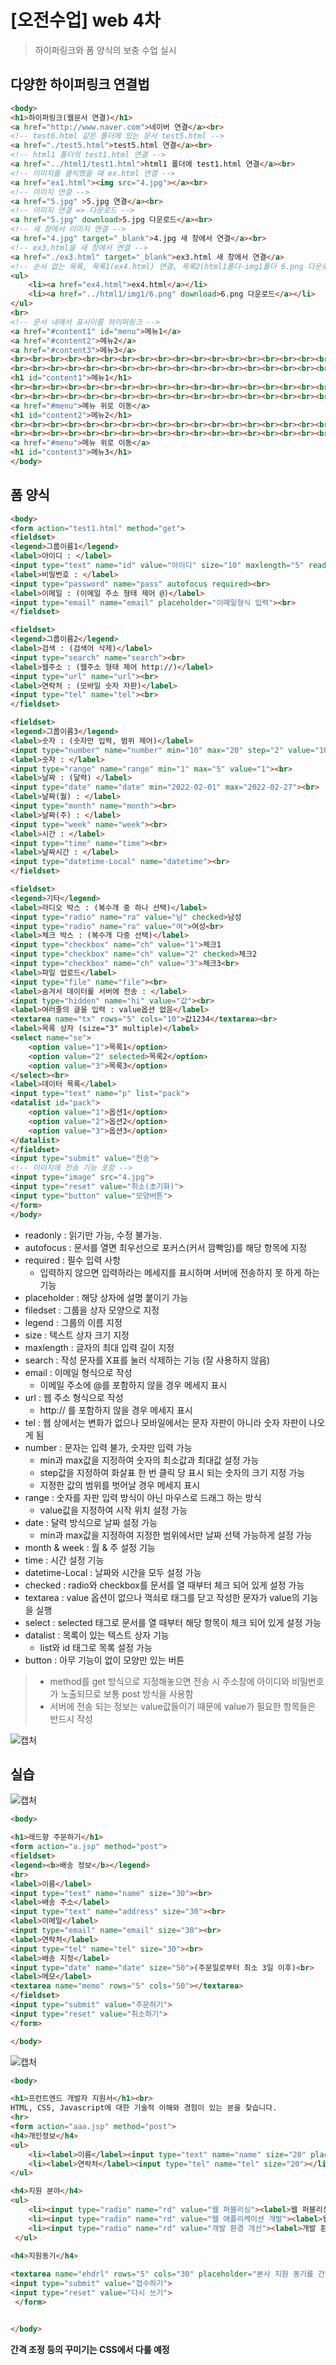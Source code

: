 # [오전수업] web 4차
> 하이퍼링크와 폼 양식의 보충 수업 실시
## 다양한 하이퍼링크 연결법
```html
<body>
<h1>하이퍼링크(웹문서 연결)</h1>
<a href="http://www.naver.com">네이버 연결</a><br>
<!-- test6.html 같은 폴더에 있는 문서 test5.html -->
<a href="./test5.html">test5.html 연결</a><br>
<!-- html1 폴더의 test1.html 연결 -->
<a href="../html1/test1.html">html1 폴더에 test1.html 연결</a><br>
<!-- 이미지를 클릭했을 때 ex.html 연결 -->
<a href="ex1.html"><img src="4.jpg"></a><br>
<!-- 이미지 연결 -->
<a href="5.jpg" >5.jpg 연결</a><br>
<!-- 이미지 연결 => 다운로드 -->
<a href="5.jpg" download>5.jpg 다운로드</a><br>
<!-- 새 창에서 이미지 연결 -->
<a href="4.jpg" target="_blank">4.jpg 새 창에서 연결</a><br>
<!-- ex3.html을 새 창에서 연결 -->
<a href="./ex3.html" target="_blank">ex3.html 새 창에서 연결</a>
<!-- 순서 없는 목록, 목록1(ex4.html) 연결, 목록2(html1폴더-img1폴더 6.png 다운로드)연결 -->
<ul>
	<li><a href="ex4.html">ex4.html</a></li>
	<li><a href="../html1/img1/6.png" download>6.png 다운로드</a></li>
</ul>
<br>
<!-- 문서 내에서 표시이름 하이퍼링크 -->
<a href="#content1" id="menu">메뉴1</a>
<a href="#content2">메뉴2</a>
<a href="#content3">메뉴3</a>
<br><br><br><br><br><br><br><br><br><br><br><br><br><br><br><br><br><br><br><br><br><br><br><br><br><br><br><br><br>
<br><br><br><br><br><br><br><br><br><br><br><br><br><br><br><br><br><br><br><br><br><br><br><br><br><br><br><br><br>
<h1 id="content1">메뉴1</h1>
<br><br><br><br><br><br><br><br><br><br><br><br><br><br><br><br><br><br><br><br><br><br><br><br><br><br><br><br><br>
<br><br><br><br><br><br><br><br><br><br><br><br><br><br><br><br><br><br><br><br><br><br><br><br><br><br><br><br><br>
<a href="#menu">메뉴 위로 이동</a>
<h1 id="content2">메뉴2</h1>
<br><br><br><br><br><br><br><br><br><br><br><br><br><br><br><br><br><br><br><br><br><br><br><br><br><br><br><br><br>
<br><br><br><br><br><br><br><br><br><br><br><br><br><br><br><br><br><br><br><br><br><br><br><br><br><br><br><br><br>
<a href="#menu">메뉴 위로 이동</a>
<h1 id="content3">메뉴3</h1>
</body>
```

## 폼 양식

```html
<body>
<form action="test1.html" method="get">
<fieldset>
<legend>그룹이름1</legend>
<label>아이디 : </label>
<input type="text" name="id" value="아이디" size="10" maxlength="5" readonly><br>
<label>비밀번호 : </label>
<input type="password" name="pass" autofocus required><br>
<label>이메일 : (이메일 주소 형태 제어 @)</label>
<input type="email" name="email" placeholder="이메일형식 입력"><br>
</fieldset>

<fieldset>
<legend>그룹이름2</legend>
<label>검색 : (검색어 삭제)</label>
<input type="search" name="search"><br>
<label>웹주소 : (웹주소 형태 제어 http://)</label>
<input type="url" name="url"><br>
<label>연락처 : (모바일 숫자 자판)</label>
<input type="tel" name="tel"><br>
</fieldset>

<fieldset>
<legend>그룹이름3</legend>
<label>숫자 : (숫자만 입력, 범위 제어)</label>
<input type="number" name="number" min="10" max="20" step="2" value="10"><br>
<label>숫자 : </label>
<input type="range" name="range" min="1" max="5" value="1"><br>
<label>날짜 : (달력) </label>
<input type="date" name="date" min="2022-02-01" max="2022-02-27"><br>
<label>날짜(월) : </label>
<input type="month" name="month"><br>
<label>날짜(주) : </label>
<input type="week" name="week"><br>
<label>시간 : </label>
<input type="time" name="time"><br>
<label>날짜시간 : </label>
<input type="datetime-Local" name="datetime"><br>
</fieldset>

<fieldset>
<legend>기타</legend>
<label>라디오 박스 : (복수개 중 하나 선택)</label>
<input type="radio" name="ra" value="남" checked>남성
<input type="radio" name="ra" value="여">여성<br>
<label>체크 박스 : (복수개 다중 선택)</label>
<input type="checkbox" name="ch" value="1">체크1
<input type="checkbox" name="ch" value="2" checked>체크2
<input type="checkbox" name="ch" value="3">체크3<br>
<label>파일 업로드</label>
<input type="file" name="file"><br>
<label>숨겨서 데이터를 서버에 전송 : </label>
<input type="hidden" name="hi" value="값"><br>
<label>여러줄의 글을 입력 : value옵션 없음</label>
<textarea name="tx" rows="5" cols="10">값1234</textarea><br>
<label>목록 상자 (size="3" multiple)</label>
<select name="se">
	<option value="1">목록1</option>
	<option value="2" selected>목록2</option>
	<option value="3">목록3</option>
</select><br>
<label>데이터 목록</label>
<input type="text" name="p" list="pack">
<datalist id="pack">
	<option value="1">옵션1</option>
	<option value="2">옵션2</option>
	<option value="3">옵션3</option>
</datalist>
</fieldset>
<input type="submit" value="전송">
<!-- 이미지에 전송 기능 포함 -->
<input type="image" src="4.jpg">
<input type="reset" value="취소(초기화)">
<input type="button" value="모양버튼">
</form>
</body>
```

- readonly : 읽기만 가능, 수정 불가능.
- autofocus : 문서를 열면 최우선으로 포커스(커서 깜빡임)를 해당 항목에 지정
- required : 필수 입력 사항 
	- 입력하지 않으면 입력하라는 메세지를 표시하며 서버에 전송하지 못 하게 하는 기능
- placeholder : 해당 상자에 설명 붙이기 가능
- filedset : 그룹을 상자 모양으로 지정
- legend : 그룹의 이름 지정
- size : 텍스트 상자 크기 지정
- maxlength : 글자의 최대 입력 길이 지정
- search : 작성 문자를 X표를 눌러 삭제하는 기능 (잘 사용하지 않음)
- email : 이메일 형식으로 작성
  - 이메일 주소에 @를 포함하지 않을 경우 메세지 표시
- url : 웹 주소 형식으로 작성 
  - http:// 를 포함하지 않을 경우 메세지 표시
- tel : 웹 상에서는 변화가 없으나 모바일에서는 문자 자판이 아니라 숫자 자판이 나오게 됨
- number : 문자는 입력 불가, 숫자만 입력 가능
  - min과 max값을 지정하여 숫자의 최소값과 최대값 설정 가능
  - step값을 지정하여 화살표 한 번 클릭 당 표시 되는 숫자의 크기 지정 가능
  - 지정한 값의 범위를 벗어날 경우 메세지 표시
- range : 숫자를 자판 입력 방식이 아닌 마우스로 드래그 하는 방식
  - value값을 지정하여 시작 위치 설정 가능
- date : 달력 방식으로 날짜 설정 가능
  - min과 max값을 지정하여 지정한 범위에서만 날짜 선택 가능하게 설정 가능 
- month & week : 월 & 주 설정 기능
- time : 시간 설정 기능
- datetime-Local : 날짜와 시간을 모두 설정 가능
- checked : radio와 checkbox를 문서를 열 때부터 체크 되어 있게 설정 가능
- textarea : value 옵션이 없으나 꺽쇠로 태그를 닫고 작성한 문자가 value의 기능을 실행 
- select : selected 태그로 문서를 열 때부터 해당 항목이 체크 되어 있게 설정 가능
- datalist : 목록이 있는 텍스트 상자 기능
	- list와 id 태그로 목록 설정 가능
- button : 아무 기능이 없이 모양만 있는 버튼 

> - method를 get 방식으로 지정해놓으면 전송 시 주소창에 아이디와 비밀번호가 노출되므로 보통 post 방식을 사용함
> - 서버에 전송 되는 정보는 value값들이기 때문에 value가 필요한 항목들은 반드시 작성

![캡처](https://user-images.githubusercontent.com/95197594/153116025-502f55fb-2686-4230-980c-bd39b5d4d3db.PNG)


## 실습


![캡처](https://user-images.githubusercontent.com/95197594/153116680-a98bd54f-9bfe-45db-9798-40f240443e36.PNG)
```html
<body>

<h1>레드향 주문하기</h1>
<form action="a.jsp" method="post">
<fieldset>
<legend><b>배송 정보</b></legend>
<br>
<label>이름</label>
<input type="text" name="name" size="30"><br>
<label>배송 주소</label>
<input type="text" name="address" size="30"><br>
<label>이메일</label>
<input type="email" name="email" size="30"><br>
<label>연락처</label>
<input type="tel" name="tel" size="30"><br>
<label>배송 지정</label>
<input type="date" name="date" size="50">(주문일로부터 최소 3일 이후)<br>
<label>메모</label>
<textarea name="memo" rows="5" cols="50"></textarea>
</fieldset>
<input type="submit" value="주문하기">
<input type="reset" value="취소하기">
</form>

</body>
```
![캡처](https://user-images.githubusercontent.com/95197594/153123888-4be08d79-8fbc-4928-9004-3a2979216ba6.PNG)
```html
<body>

<h1>프런트엔드 개발자 지원서</h1><br>
HTML, CSS, Javascript에 대한 기술적 이해와 경험이 있는 분을 찾습니다.
<hr>
<form action="aaa.jsp" method="post">
<h4>개인정보</h4>
<ul>
	<li><label>이름</label><input type="text" name="name" size="20" placeholder="공백없이 입력하세요"></li> 
	<li><label>연락처</label><input type="tel" name="tel" size="20"></li>
</ul>

<h4>지원 분야</h4>
<ul>
	<li><input type="radio" name="rd" value="웹 퍼블리싱"><label>웹 퍼블리싱</label></li>
 	<li><input type="radio" name="rd" value="웹 애플리케이션 개발"><label>웹 애플리케이션 개발</label></li>
 	<li><input type="radio" name="rd" value="개발 환경 개선"><label>개발 환경 개선</label></li>
 </ul>
 
<h4>지원동기</h4>

<textarea name="ehdrl" rows="5" cols="30" placeholder="본사 지원 동기를 간략히 써 주세요."></textarea><br>
<input type="submit" value="접수하기">
<input type="reset" value="다시 쓰기">
 </form>


</body>
```


**간격 조정 등의 꾸미기는 CSS에서 다룰 예정**


